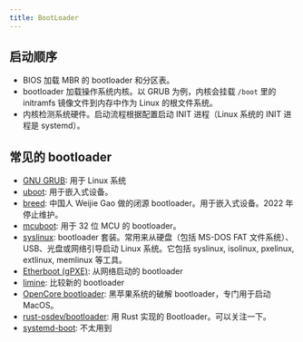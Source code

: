 ```yaml
---
title: BootLoader
---
```


## 启动顺序

- BIOS 加载 MBR 的 bootloader 和分区表。
- bootloader 加载操作系统内核。以 GRUB 为例，内核会挂载 `/boot` 里的 initramfs 镜像文件到内存中作为 Linux 的根文件系统。
- 内核检测系统硬件。启动流程根据配置启动 INIT 进程（Linux 系统的 INIT 进程是 systemd）。


## 常见的 bootloader

- [GNU GRUB](./grub.md): 用于 Linux 系统
- [uboot](https://www.denx.de/wiki/U-Boot/): 用于嵌入式设备。
- [breed](https://breed.hackpascal.net/): 中国人 Weijie Gao 做的闭源 bootloader。用于嵌入式设备。2022 年停止维护。
- [mcuboot](https://github.com/mcu-tools/mcuboot): 用于 32 位 MCU 的 bootloader。
- [syslinux](https://wiki.syslinux.org/wiki/index.php?title=The_Syslinux_Project): bootloader 套装。常用来从硬盘（包括 MS-DOS FAT  文件系统）、USB、光盘或网络引导启动 Linux 系统。它包括 syslinux, isolinux, pxelinux, extlinux, memlinux 等工具。
- [Etherboot (gPXE)](http://etherboot.org/wiki/): 从网络启动的 bootloader
- [limine](https://github.com/limine-bootloader/limine): 比较新的 bootloader
- [OpenCore bootloader](https://github.com/acidanthera/OpenCorePkg): 黑苹果系统的破解 bootloader，专门用于启动 MacOS。
- [rust-osdev/bootloader](https://github.com/rust-osdev/bootloader): 用 Rust 实现的 Bootloader。可以关注一下。
- [systemd-boot](https://wiki.archlinux.org/title/Systemd-boot): 不太用到
